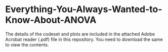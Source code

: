 # Everything-You-Always-Wanted-to-Know-About-ANOVA

The details of the codeset and plots are included in the attached Adobe Acrobat reader (.pdf) file in this repository. 
You need to download the same to view the contents.
